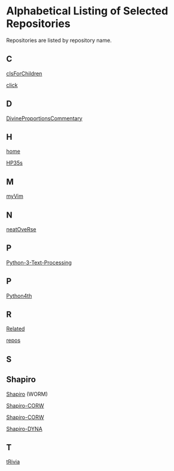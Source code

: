 Alphabetical Listing of Selected Repositories
=============================================

Repositories are listed by repository name.

C
-

[cIsForChildren](
https://github.com/dmparrishphd/cIsForChildren
)

[click](
https://github.com/dmparrishphd/click
)

D
-

[DivineProportionsCommentary](
https://github.com/dmparrishphd/DivineProportionsCommentary
)

H
-

[home](
https://github.com/dmparrishphd/home
)

[HP35s](
https://github.com/dmparrishphd/HP35s
)

M
-

[myVim](
https://github.com/dmparrishphd/myVim
)

N
-

[neatOveRse](
https://github.com/dmparrishphd/neatOveRse
)

P
-

[Python-3-Text-Processing](
https://github.com/dmparrishphd/Python-3-Text-Processing
)

P
-

[Python4th](
https://github.com/dmparrishphd/Python4th
)

R
-

[Related](
https://github.com/dmparrishphd/Related
)

[repos](
https://github.com/dmparrishphd/repos
)

S
-

Shapiro
-------

[Shapiro](
https://github.com/dmparrishphd/Shapiro
) (WORM)

[Shapiro-CORW](
https://github.com/dmparrishphd/Shapiro-CORW
)

[Shapiro-CORW](
https://github.com/dmparrishphd/Shapiro-CORW
)

[Shapiro-DYNA](
https://github.com/dmparrishphd/Shapiro-DYNA
)

T
-

[tRivia](
https://github.com/dmparrishphd/tRivia
)
